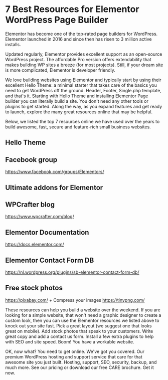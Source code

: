 # 7 Best Resources for Elementor WordPress Page Builder

Elementor has become one of the top-rated page builders for WordPress. Elementor launched in 2016 and since then has risen to 3 million active installs. 

Updated regularly, Elementor provides excellent support as an open-source WordPress project. The affordable Pro version offers extendability that makes building WP sites a breeze (for most projects). Still, if your dream site is more complicated, Elementor is developer friendly.

We love building websites using Elementor and typically start by using their excellent Hello Theme: a minimal starter that takes care of the basics you need to get WordPress off the ground. Header, Footer, Single.php template, and that's it. Starting with Hello Theme and installing Elementor Page builder you can literally build a site. You don't need any other tools or plugins to get started. Along the way, as you expand features and get ready to launch, explore the many great resources online that may be helpful.

Below, we listed the top 7 resources online we have used over the years to build awesome, fast, secure and feature-rich small business websites.

## Hello Theme

## Facebook group

https://www.facebook.com/groups/Elementors/

## Ultimate addons for Elementor

## WPCrafter blog

https://www.wpcrafter.com/blog/

## Elementor Documentation

https://docs.elementor.com/

## Elementor Contact Form DB

https://nl.wordpress.org/plugins/sb-elementor-contact-form-db/

## Free stock photos

https://pixabay.com/ + Compress your images https://tinypng.com/


These resources can help you build a website over the weekend. If you are looking for a simple website, that won't need a graphic designer to create a custom look, then you can use the Elementor resources we listed above to knock out your site fast. Pick a great layout (we suggest one that looks great on mobile). Add stock photos that speak to your customers. Write great copy and add a contact us form. Install a few extra plugins to help with SEO and site speed. Boom! You have a workable website.

OK, now what? You need to get online. We've got you covered. Our premium WordPress hosting and support service that care for that awesome site you just built. Hosting, support, SEO, security, backup, and much more. See our pricing or download our free CARE brochure. Get it now.

